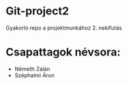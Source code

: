 # Git-project2

Gyakorló repo a projektmunkához 2. nekifutás

# Csapattagok névsora:

- Németh Zalán
- Széphalmi Áron
